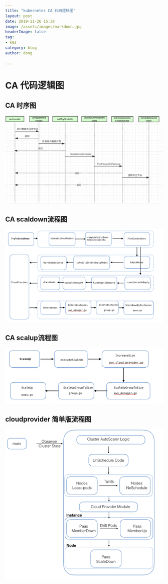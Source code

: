 ```yaml
---
title: "kubernetes CA 代码逻辑图"
layout: post
date: 2019-11-26 15:38
image: /assets/images/markdown.jpg
headerImage: false
tag:
- k8s
category: blog
author: dong

---
```

# CA 代码逻辑图

## CA 时序图
![ca](/assets/images/k8s/k8s-ca-logic.png)


## CA scaldown流程图
![ScaleDown](/assets/images/k8s/k8s-scaledown-2.png)


## CA scalup流程图

![ScaleUp](/assets/images/k8s/k8s-scale-up.png)


## cloudprovider 简单版流程图
![CA](/assets/images/k8s/paas-ca.png)
